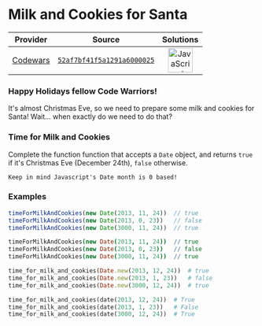 [_metadata_:generated]: - "true"

# Milk and Cookies for Santa

<!-- INFO TABLE BEGIN -->

| Provider                                        | Source                                                                               | Solutions                                                                                                                                                    |
| :---------------------------------------------: | :----------------------------------------------------------------------------------: | :----------------------------------------------------------------------------------------------------------------------------------------------------------: |
| [Codewars](../../../docs/providers/Codewars.md) | [`52af7bf41f5a1291a6000025`](https://www.codewars.com/kata/52af7bf41f5a1291a6000025) | [<img src="https://res.cloudinary.com/rascaltwo/image/upload/v1631924076/javascript_ehszr7.svg" alt="JavaScript" title="JavaScript" width="50" />](solve.js) |

<!-- INFO TABLE END -->

### Happy Holidays fellow Code Warriors!
It's almost Christmas Eve, so we need to prepare some milk and cookies for Santa! Wait... when exactly do we need to do that?

### Time for Milk and Cookies
Complete the function function that accepts a `Date` object, and returns `true` if it's Christmas Eve (December 24th), `false` otherwise.
~~~if:javascript
Keep in mind Javascript's Date month is 0 based!
~~~

### Examples

```javascript
timeForMilkAndCookies(new Date(2013, 11, 24))  // true
timeForMilkAndCookies(new Date(2013, 0, 23))   // false
timeForMilkAndCookies(new Date(3000, 11, 24))  // true
```
```coffeescript
timeForMilkAndCookies(new Date(2013, 11, 24))  // true
timeForMilkAndCookies(new Date(2013, 0, 23))   // false
timeForMilkAndCookies(new Date(3000, 11, 24))  // true
```
```ruby
time_for_milk_and_cookies(Date.new(2013, 12, 24))  # true
time_for_milk_and_cookies(Date.new(2013, 1, 23))   # false
time_for_milk_and_cookies(Date.new(3000, 12, 24))  # true
```
```python
time_for_milk_and_cookies(date(2013, 12, 24))  # True
time_for_milk_and_cookies(date(2013, 1, 23))   # False
time_for_milk_and_cookies(date(3000, 12, 24))  # True
```
